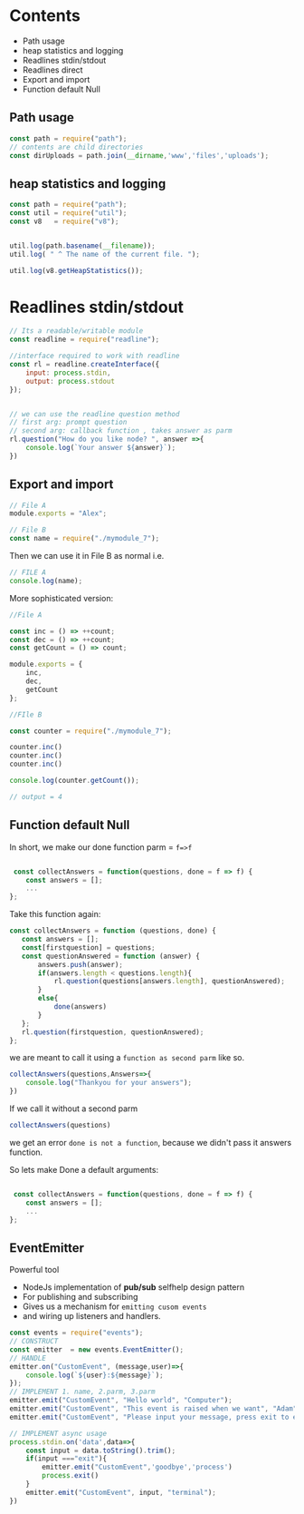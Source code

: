 # Contents 

- Path usage
- heap statistics and logging
- Readlines stdin/stdout
- Readlines direct
- Export and import 
- Function default Null

## Path usage
```js
const path = require("path");
// contents are child directories
const dirUploads = path.join(__dirname,'www','files','uploads');
```

## heap statistics and logging

```js
const path = require("path");
const util = require("util");
const v8   = require("v8");


util.log(path.basename(__filename));
util.log( " ^ The name of the current file. ");

util.log(v8.getHeapStatistics());
```

# Readlines stdin/stdout

```js
// Its a readable/writable module
const readline = require("readline");

//interface required to work with readline 
const rl = readline.createInterface({
    input: process.stdin,
    output: process.stdout
});


// we can use the readline question method
// first arg: prompt question
// second arg: callback function , takes answer as parm
rl.question("How do you like node? ", answer =>{
    console.log(`Your answer ${answer}`);
})
```



## Export and import 

```js
// File A
module.exports = "Alex";

// File B
const name = require("./mymodule_7");
```

Then we can use it in File B as normal i.e. 

```js
// FILE A
console.log(name);
```

More sophisticated version:  
  
```js
//File A

const inc = () => ++count;
const dec = () => ++count;
const getCount = () => count;

module.exports = {
    inc,
    dec,
    getCount
};

//FIle B 

const counter = require("./mymodule_7");

counter.inc()
counter.inc()
counter.inc()

console.log(counter.getCount());

// output = 4
```

## Function default Null

In short, we make our done function parm = `f=>f`
 
```js

 const collectAnswers = function(questions, done = f => f) {
    const answers = [];
    ...
};
```


 Take this function again: 

 ```js
 const collectAnswers = function (questions, done) {
    const answers = [];
    const[firstquestion] = questions;
    const questionAnswered = function (answer) {
        answers.push(answer);
        if(answers.length < questions.length){
            rl.question(questions[answers.length], questionAnswered);
        }
        else{
            done(answers)
        }
    };
    rl.question(firstquestion, questionAnswered);
};
```

we are meant to call it using a `function as second parm` like so.   

```js 
collectAnswers(questions,Answers=>{
    console.log("Thankyou for your answers");
})
```

If we call it without a second parm 

```js
collectAnswers(questions)
```

we get an error `done is not a function`, because we didn't pass it answers function. 

So lets make Done a default arguments: 

```js

 const collectAnswers = function(questions, done = f => f) {
    const answers = [];
    ...
};
```

## EventEmitter 

Powerful tool 

- NodeJs implementation of **pub/sub** selfhelp design pattern
- For publishing and subscribing
- Gives us a mechanism for `emitting cusom events` 
- and wiring up listeners and handlers.


```js
const events = require("events");
// CONSTRUCT
const emitter  = new events.EventEmitter();
// HANDLE
emitter.on("CustomEvent", (message,user)=>{
    console.log(`${user}:${message}`);
});
// IMPLEMENT 1. name, 2.parm, 3.parm
emitter.emit("CustomEvent", "Hello world", "Computer");
emitter.emit("CustomEvent", "This event is raised when we want", "Adam")
emitter.emit("CustomEvent", "Please input your message, press exit to exit", "Adam")

// IMPLEMENT async usage
process.stdin.on('data',data=>{
    const input = data.toString().trim();
    if(input ==="exit"){
        emitter.emit("CustomEvent",'goodbye','process')
        process.exit()
    }
    emitter.emit("CustomEvent", input, "terminal");
})
```